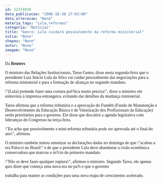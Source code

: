 ```yaml
---
id: 12374036
data_publicacao: "2006-10-30 17:03:00"
data_alteracao: "None"
materia_tags: "Lula,reformas"
categoria: "Notícias"
title: "Genro: Lula cuidará pessoalmente da reforma ministerial"
sutia: "None"
chapeu: "None"
autor: "None"
imagem: "None"
---
```

<p><P><FONT face=Verdana>Da <STRONG>Reuters</STRONG></FONT></P></p>
<p><P><FONT face=\"Times New Roman\"><FONT face=Verdana>O ministro das Relações Institucionais, Tarso Genro, disse nesta segunda-feira que o presidente Luiz Inácio Lula da Silva vai cuidar pessoalmente das negociações para a reforma ministerial e para a formação de alianças no segundo mandato.</FONT></P></p>
<p><P><FONT face=Verdana>\"(Lula) pretende fazer uma costura pol?tica muito precisa\", disse o ministro em entrevista à imprensa estrangeira, evitando dar detalhes da mudança ministerial.</FONT></P></p>
<p><P><FONT face=Verdana>Tarso afirmou que a reforma tributária e a aprovação do Fundeb (Fundo de Manutenção e Desenvolvimento da Educação Básica e de Valorização dos Profissionais da Educação) serão prioritários para o governo. Ele disse que discutirá a agenda legislativa com lideranças do Congresso na terça-feira.</FONT></P></p>
<p><P><FONT face=Verdana>\"Eu acho que possivelmente a mini-reforma tributária pode ser aprovada até o final do ano\", afirmou.</FONT></P></p>
<p><P><FONT face=Verdana>O ministro também tentou amenizar as declarações dadas no domingo de que \"acabou a era Palocci no Brasil\" e de que o presidente Lula deve abandonar a visão econômica conservadora que marcou o in?cio do primeiro mandato.</FONT></P></p>
<p><P><FONT face=Verdana>\"Não se deve fazer qualquer ruptura\", afirmou o ministro. Segundo Tarso, ele apenas quis dizer que começa uma nova era no pa?s e que o governo</p>
<p> trabalha para manter as condições para uma nova etapa de crescimento acelerado.</FONT></P></FONT> </p>
